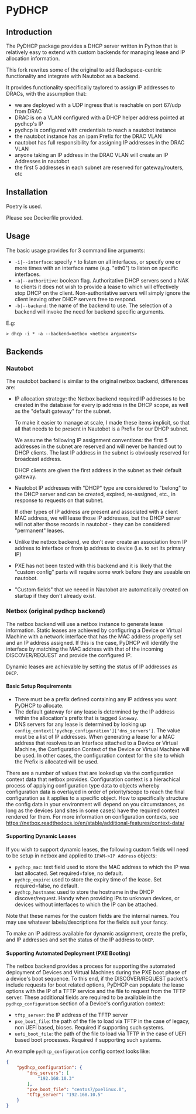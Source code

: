 # PyDHCP

## Introduction

The PyDHCP package provides a DHCP server written in Python that is relatively
easy to extend with custom backends for managing lease and IP allocation
information.

This fork rewrites some of the original to add Rackspace-centric functionality
and integrate with Nautobot as a backend.

It provides functionality specifically taylored to assign IP addresses to DRACs,
with the assumption that:

- we are deployed with a UDP ingress that is reachable on port 67/udp from DRAC
- DRAC is on a VLAN configured with a DHCP helper address pointed at pydhcp's IP
- pydhcp is configured with credentials to reach a nautobot instance
- the nautobot instance has an ipam Prefix for the DRAC VLAN
- nautobot has full responsibility for assigning IP addresses in the DRAC VLAN
- anyone taking an IP address in the DRAC VLAN will create an IP Addresses in nautobot
- the first 5 addresses in each subnet are reserved for gateway/routers, etc

## Installation

Poetry is used.

Please see Dockerfile provided.

## Usage

The basic usage provides for 3 command line arguments:
 * `-i|--interface`: specify `*` to listen on all interfaces, or specify one or more times with an interface name (e.g. "eth0") to listen on specific interfaces.
 * `-a|--authoritive`: boolean flag. Authoritative DHCP servers send a NAK to clients it does not wish to provide a lease to which will effectively stop DHCP on the client.  Non-authoritative servers will simply ignore the client leaving other DHCP servers free to respond.
 * `-b|--backend`: the name of the backend to use.  The selection of a backend will invoke the need for backend specific arguments.

E.g:
```
> dhcp -i * -a --backend=netbox <netbox arguments>
```

## Backends

### Nautobot

The nautobot backend is similar to the original netbox backend, differences are:

- IP allocation strategy: the Netbox backend required IP addresses to be created
  in the database for every ip address in the DHCP scope, as well as the
  "default gateway" for the subnet.

  To make it easier to manage at scale, I made these items implicit, so that all
  that needs to be present in Nautobot is a Prefix for our DHCP subnet.
    
  We assume the following IP assignment conventions: the first 5 addresses in
  the subnet are reserved and will never be handed out to DHCP clients.  The
  last IP address in the subnet is obviously reserved for broadcast address.
  
  DHCP clients are given the first address in the subnet as their default gateway.

- Nautobot IP addresses with "DHCP" type are considered to "belong" to the DHCP
  server and can be created, expired, re-assigned, etc., in response to requests
  on that subnet.

  If other types of IP address are present and associated with a client MAC
  address, we will lease those IP addresses, but the DHCP server will not alter
  those records in nautobot - they can be considered "permanent" leases.

- Unlike the netbox backend, we don't ever create an association from IP address
  to interface or from ip address to device (i.e. to set its primary IP)
  
- PXE has not been tested with this backend and it is likely that the "custom
  config" parts will require some work before they are useable on nautobot.
  
- "Custom fields" that we neeed in Nautobot are automatically created on startup
  if they don't already exist.

### Netbox (original pydhcp backend)

The netbox backend will use a netbox instance to generate lease information.  Static leases are achieved by configuring a Device or Virtual Machine with a network interface that has the MAC address properly set and an IP address assigned.  If this is the case, PyDHCP will identify the interface by matching the MAC address with that of the incoming DISCOVER/REQUEST and provide the configured IP.

Dynamic leases are achievable by setting the status of IP addresses as `DHCP`.

#### Basic Setup Requirements

 * There must be a prefix defined containing any IP address you want PyDHCP to allocate.
 * The default gateway for any lease is determined by the IP address within the allocation's prefix that is tagged `Gateway`.
 * DNS servers for any lease is determined by looking up `config_context['pydhcp_configuration']['dns_servers']`.  The value must be a list of IP addresses.  When generating a lease for a MAC address that resolves to an Interface attached to a Device or Virtual Machine, the Configuration Context of the Device or Virtual Machine will be used.  In other cases, the configuration context for the site to which the Prefix is allocated will be used.

There are a number of values that are looked up via the configuration context data that netbox provides.  Configuration context is a hierachical process of applying configuration type data to objects whereby configuration data is overlayed in order of priority/scope to reach the final configuration as it applies to a specific object.  How to specifically structure the config data in your environment will depend on you circumstances, as long as the devices (and sites in some cases) have the required context rendered for them.  For more information on configuration contexts, see https://netbox.readthedocs.io/en/stable/additional-features/context-data/

#### Supporting Dynamic Leases
If you wish to support dynamic leases, the following custom fields will need to be setup in netbox and applied to `IPAM->IP Address` objects:
 * `pydhcp_mac`: text field used to store the MAC address to which the IP was last allocated. Set required=false, no default.
 * `pydhcp_expire`: used to store the expiry time of the lease. Set required=false, no default.
 * `pydhcp_hostname`: used to store the hostname in the DHCP discover/request.  Handy when providing IPs to unknown devices, or devices
 without interfaces to which the IP can be attached.

Note that these names for the custom fields are the internal names.  You may use whatever labels/descriptions for the fields suit your fancy.

To make an IP address available for dynamic assignment, create the prefix, and IP addresses and set the status of the IP address to `DHCP`.

#### Supporting Automated Deployment (PXE Booting)

The netbox backend provides a process for supporting the automated deployment of Devices and Virtual Machines during the PXE boot phase of a device's boot sequence.  To this end, if the DISCOVER/REQUEST packet's include requests for boot related options, PyDHCP can populate the lease options with the IP of a TFTP service and the file to request from the TFTP server.  These additional fields are required to be available in the `pydhcp_configuration` section of a Device's configuration context:
 * `tftp_server`: the IP address of the TFTP server
 * `pxe_boot_file`: the path of the file to load via TFTP in the case of legacy, non UEFI based, bioses.  Required if supporting such systems.
 * `uefi_boot_file`: the path of the file to load via TFTP in the case of UEFI based boot processes.  Required if supporting such systems.

An example `pydhcp_configuration` config context looks like:

```json
{
    "pydhcp_configuration": {
        "dns_servers": [
            "192.168.10.3"
        ],
        "pxe_boot_file": "centos7/pxelinux.0",
        "tftp_server": "192.168.10.5"
    }
}
```
